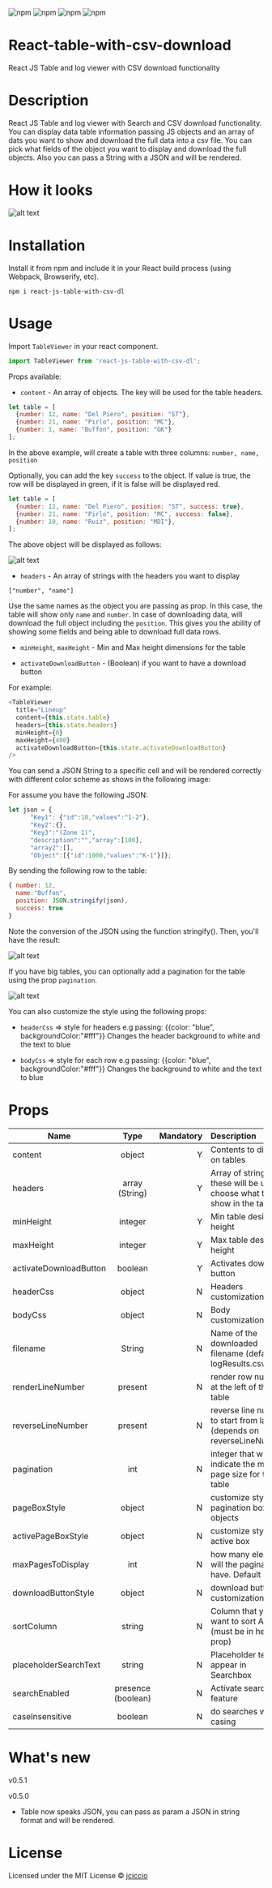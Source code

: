 
![npm](https://img.shields.io/npm/dt/react-js-table-with-csv-dl.svg)
![npm](https://img.shields.io/npm/v/react-js-table-with-csv-dl.svg)
![npm](https://img.shields.io/npm/l/react-js-table-with-csv-dl.svg)
![npm](https://img.shields.io/npm/dm/react-js-table-with-csv-dl.svg)

# React-table-with-csv-download
React JS Table and log viewer with CSV download functionality

# Description

React JS Table and log viewer with Search and CSV download functionality. You can display data table information passing JS objects and an array of dats you want to show and download the full data into a csv file. You can pick what fields of the object you want to display and download the full objects. Also you can pass a String with a JSON and will be rendered.


# How it looks

![alt text](screenshots/table.png "React JS Table with download button example")

# Installation

Install it from npm and include it in your React build process (using Webpack, Browserify, etc).

```
npm i react-js-table-with-csv-dl
```

# Usage

Import `TableViewer` in your react component.

```javascript
import TableViewer from 'react-js-table-with-csv-dl';
```

Props available:
* `content` - An array of objects. The key will be used for the table headers.

```javascript
let table = [ 
  {number: 12, name: "Del Piero", position: "ST"},
  {number: 21, name: "Pirlo", position: "MC"},
  {number: 1, name: "Buffon", position: "GK"}
];
```

In the above example, will create a table with three columns: `number, name, position`

Optionally, you can add the key `success` to the object. If value is true, the row will be displayed in green, if it is false will be displayed red.

```javascript
let table = [ 
  {number: 12, name: "Del Piero", position: "ST", success: true},
  {number: 21, name: "Pirlo", position: "MC", success: false},
  {number: 10, name: "Ruiz", position: "MDI"},
];
```

The above object will be displayed as follows:

![alt text](screenshots/table_success.png "React JS Table with semantic results")

* `headers` - An array of strings with the headers you want to display

`["number", "name"]`

Use the same names as the object you are passing as prop.
In this case, the table will show only `name` and `number`. In case of downloading data, will download the full object including the `position`. This gives you the ability of showing some fields and being able to download full data rows.

* `minHeight`, `maxHeight` - Min and Max height dimensions for the table

* `activateDownloadButton` - (Boolean) if you want to have a download button


For example:
```javascript
<TableViewer
  title="Lineup"
  content={this.state.table}
  headers={this.state.headers}
  minHeight={0}
  maxHeight={400}
  activateDownloadButton={this.state.activateDownloadButton}
/>
```

You can send a JSON String to a specific cell and will be rendered correctly with different color scheme as shows in the following image:

For assume you have the following JSON:

```javascript
let json = {
      "Key1": {"id":10,"values":"1-2"},
      "Key2":{},
      "Key3":"(Zone 1)",
      "description":"","array":[100],
      "array2":[],
      "Object":[{"id":1000,"values":"K-1"}]};
```

By sending the following row to the table:

```javascript
{ number: 12, 
  name:"Buffon", 
  position: JSON.stringify(json), 
  success: true
}
```
Note the conversion of the JSON using the function stringify(). Then, you'll have the result:

![alt text](screenshots/table_json.png "React JS Table JSON example")

If you have big tables, you can optionally add a pagination for the table using the prop `pagination`.

![alt text](screenshots/table_w_pagination.png "React JS Table with pagination")

You can also customize the style using the following props:

* `headerCss` => style for headers e.g passing: {{color: "blue", backgroundColor:"#fff"}}
Changes the header background to white and the text to blue

* `bodyCss` => style for each row e.g passing: {{color: "blue", backgroundColor:"#fff"}}
Changes the background to white and the text to blue

# Props

| Name        | Type            | Mandatory | Description  
| ------------- |:-------------:| -----:|:-----|
| content      | object | Y |Contents to display on tables |
| headers      | array (String)   | Y   | Array of strings, these will be used to choose what to show in the table |
| minHeight | integer     | Y| Min table desired height |
| maxHeight | integer   |Y  | Max table desired height |
| activateDownloadButton | boolean   |Y | Activates download button |
| headerCss | object   |N | Headers customization |
| bodyCss | object   |N | Body customizations |
| filename | String   |N | Name of the downloaded filename (default is logResults.csv) |
| renderLineNumber| present | N | render row number at the left of the table |
| reverseLineNumber| present | N | reverse line number to start from last (depends on reverseLineNumber) |
| pagination| int | N | integer that will indicate the max page size for the table |
| pageBoxStyle| object | N | customize style of pagination box objects |
| activePageBoxStyle| object | N | customize style of active box |
| maxPagesToDisplay| int | N | how many elements will the paginator have. Default 6 |
| downloadButtonStyle| object | N | download button customizations |
|sortColumn| string |N| Column that you want to sort Asc. (must be in headers prop)|
|placeholderSearchText| string |N| Placeholder text to appear in Searchbox |
|searchEnabled| presence (boolean) |N| Activate search feature|
| caseInsensitive | boolean |N| do searches without casing| 

# What's new
v0.5.1


v0.5.0
* Table now speaks JSON, you can pass as param a JSON in string format and will be rendered.

# License 
Licensed under the MIT License © [jciccio](https://www.npmjs.com/~jciccio)
